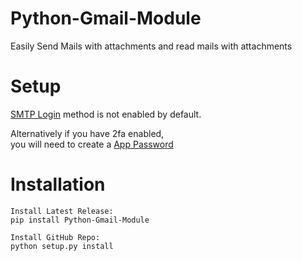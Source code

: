 # Python-Gmail-Module
Easily Send Mails with attachments and read mails with attachments  

# Setup  
  
[SMTP Login](https://myaccount.google.com/lesssecureapps) method is not enabled by default.  
  
Alternatively if you have 2fa enabled,  
you will need to create a [App Password](https://myaccount.google.com/apppasswords)  
  
# Installation
```  
Install Latest Release:  
pip install Python-Gmail-Module  
  
Install GitHub Repo:  
python setup.py install  
```  
  
